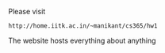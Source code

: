 Please visit

	http://home.iitk.ac.in/~manikant/cs365/hw1

The website hosts everything about anything
